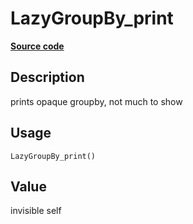 

# LazyGroupBy_print

[**Source code**](https://github.com/pola-rs/r-polars/tree/mkdocs-matrial-search-preview/R/lazyframe__group_by.R#L103)

## Description

prints opaque groupby, not much to show

## Usage

<pre><code class='language-R'>LazyGroupBy_print()
</code></pre>

## Value

invisible self
